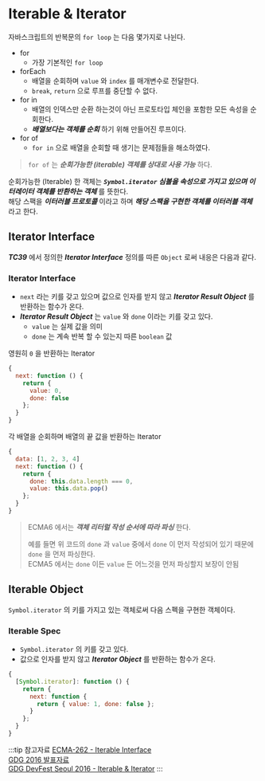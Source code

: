 # Iterable & Iterator

자바스크립트의 반복문의 `for loop` 는 다음 몇가지로 나뉜다.

* for
  * 가장 기본적인 `for loop`
* forEach
  * 배열을 순회하며 `value` 와 `index` 를 매개변수로 전달한다.
  * `break`, `return` 으로 루프를 중단할 수 없다.
* for in
  * 배열의 인덱스만 순환 하는것이 아닌 프로토타입 체인을 포함한 모든 속성을 순회한다.
  * _**배열보다는 객체를 순회**_ 하기 위해 만들어진 루프이다.
* for of
  * `for in` 으로 배열을 순회할 때 생기는 문제점들을 해소하였다.

> `for of` 는 _**순회가능한 (iterable) 객체를 상대로 사용 가능**_ 하다.

순회가능한 (Iterable) 한 객체는 _**`Symbol.iterator` 심볼을 속성으로 가지고 있으며 이터레이터 객체를 반환하는 객체**_ 를 뜻한다.  
해당 스팩을 _**이터러블 프로토콜**_ 이라고 하며 _**해당 스팩을 구현한 객체를 이터러블 객체**_ 라고 한다.

## Iterator Interface

_**TC39**_ 에서 정의한 _**Iterator Interface**_ 정의를 따른 `Object` 로써 내응은 다음과 같다.

### Iterator Interface

* `next` 라는 키를 갖고 있으며 값으로 인자를 받지 않고 _**Iterator Result Object**_ 를 반환하는 함수가 온다.
* _**Iterator Result Object**_ 는 `value` 와 `done` 이라는 키를 갖고 있다.
  * `value` 는 실제 값을 의미
  * `done` 는 계속 반복 할 수 있는지 따른 `boolean` 값

영원히 `0` 을 반환하는 Iterator

```javascript
{
  next: function () {
    return {
      value: 0,
      done: false
    };
  }
}
```

각 배열을 순회하며 배열의 끝 값을 반환하는 Iterator

```javascript
{
  data: [1, 2, 3, 4]
  next: function () {
    return {
      done: this.data.length === 0,
      value: this.data.pop()
    };
  }
}
```

> ECMA6 에서는 _**객체 리터럴 작성 순서에 따라 파싱**_ 한다.  
>
> 예를 들면 위 코드의 `done` 과 `value` 중에서 `done` 이 먼저 작성되어 있기 때문에 `done` 을 먼저 파싱한다.  
> ECMA5 에서는 `done` 이든 `value` 든 어느것을 먼저 파싱할지 보장이 안됨

## Iterable Object

`Symbol.iterator` 의 키를 가지고 있는 객체로써 다음 스펙을 구현한 객체이다.

### Iterable Spec

* `Symbol.iterator` 의 키를 갖고 있다.
* 값으로 인자를 받지 않고 _**Iterator Object**_ 를 반환하는 함수가 온다.

```javascript
{
  [Symbol.iterator]: function () {
    return {
      next: function {
        return { value: 1, done: false };
      }
    };
  }
}
```

:::tip 참고자료
[ECMA-262 - Iterable Interface](http://www.ecma-international.org/ecma-262/6.0/#sec-iterable-interface)  
[GDG 2016 발표자료](http://www.bsidesoft.com/?p=2913)  
[GDG DevFest Seoul 2016 - Iterable & Iterator](https://youtu.be/CY_2mFxQwzc)
:::